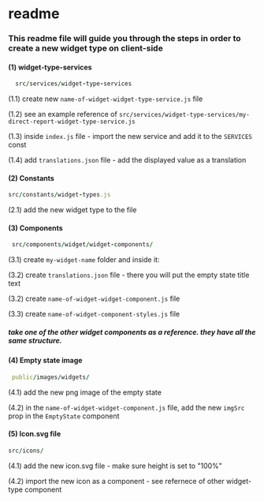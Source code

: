 # readme

### This readme file will guide you through the steps in order to create a new widget type on client-side

#### (1) widget-type-services 
```ruby
  src/services/widget-type-services
  ```
(1.1) create new `name-of-widget-widget-type-service.js` file 

(1.2) see an example reference of `src/services/widget-type-services/my-direct-report-widget-type-service.js` 

(1.3) inside `index.js` file - import the new service and add it to the `SERVICES` const

(1.4) add `translations.json` file - add the displayed value as a translation

#### (2) Constants
```ruby
src/constants/widget-types.js
```
(2.1) add the new widget type to the file

#### (3) Components
```ruby
 src/components/widget/widget-components/
  ```
(3.1) create `my-widget-name` folder and inside it:

(3.2) create `translations.json` file - there you will put the empty state title text

(3.2) create `name-of-widget-widget-component.js` file

(3.3) create `name-of-widget-component-styles.js` file

##### take one of the other widget components as a reference. they have all the same structure.
#### (4) Empty state image
```ruby
 public/images/widgets/
  ```
(4.1) add the new png image of the empty state 

(4.2) in the `name-of-widget-widget-component.js` file,  add the new `imgSrc` prop in the `EmptyState` component

#### (5) Icon.svg file
```ruby
src/icons/
```

(4.1) add the new icon.svg file - make sure height is set to "100%"

(4.2) import the new icon as a component - see refernece of other widget-type component
